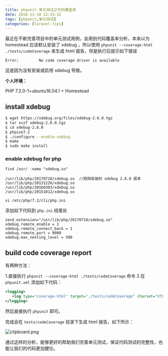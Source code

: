 ```yaml
---
title: phpunit 单元测试之代码覆盖率
date: 2018-11-10 12:33:32
tags: [phpunit,单元测试]
categories: [laravel-tips]
---
```


最近在不断完善项目中的单元测试用例，会用到代码覆盖率分析，本来以为 homestead 应该默认安装了 xdebug ，所以使用 `phpunit --coverage-html ./tests/codeCoverage` 来生成 html 报告，但是执行后提示如下错误
```
Error:         No code coverage driver is available
```
这是因为没有安装或启用 xdebug 导致。

**个人环境：**

PHP 7.2.0-1+ubuntu16.04.1 + Homestead 

## install xdebug

```sh
$ wget https://xdebug.org/files/xdebug-2.6.0.tgz
$ tar xvzf xdebug-2.6.0.tgz
$ cd xdebug-2.6.0
$ phpize7.2
$ ./configure --enable-xdebug
$ make
$ sudo make install
```

### enable xdebug for php
```
find /usr/ -name "xdebug.so"
```
```
/usr/lib/php/20170718/xdebug.so  //刚刚安装的 xdebug 2.6.0 版本
/usr/lib/php/20131226/xdebug.so
/usr/lib/php/20160303/xdebug.so
/usr/lib/php/20151012/xdebug.so
```
```
vi /etc/php/7.2/cli/php.ini
```
添加如下代码到 `php.ini` 结尾处
```
zend_extension="/usr/lib/php/20170718/xdebug.so"
xdebug.remote_enable = 1
xdebug.remote_connect_back = 1
xdebug.remote_port = 9000
xdebug.max_nesting_level = 500
```

## build code coverage report

有两种方法：

1.直接执行 `phpunit --coverage-html ./tests/codeCoverage` 命令
2.在 `phpunit.xml` 添加如下代码：

```xml
<logging>
   <log type="coverage-html" target="./tests/codeCoverage" charset="UTF-8"/>
</logging>
```
然后直接执行 `phpunit` 即可。

完成会在 `tests/codeCoverage` 目录下生成 html 报告，如下所示：


![clipboard.png](https://cdn.chenhow.com/phpunit-code-coverage/1.png)

通过这样的分析，能够更好的帮助我们完善单元测试，保证代码测试的完整性，也能让我们的代码更加健壮。

